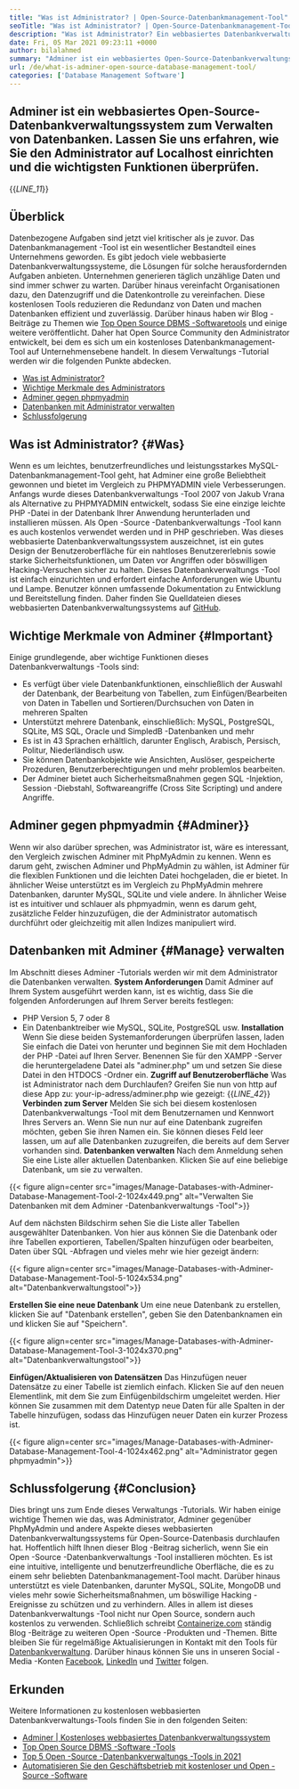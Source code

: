 ```yaml
---
title: "Was ist Administrator? | Open-Source-Datenbankmanagement-Tool" 
seoTitle: "Was ist Administrator? | Open-Source-Datenbankmanagement-Tool" 
description: "Was ist Administrator? Ein webbasiertes Datenbankverwaltungssystem mit einer Entwickler-freundlichen Schnittstelle. Lassen Sie uns diskutieren, wie Datenbanken mit einem Open-Source-Administrator verwaltet werden." 
date: Fri, 05 Mar 2021 09:23:11 +0000
author: bilalahmed
summary: "Adminer ist ein webbasiertes Open-Source-Datenbankverwaltungssystem zum Verwalten von Datenbanken. Lassen Sie uns erfahren, wie Sie den Administrator auf Localhost einrichten und die wichtigsten Funktionen überprüfen." 
url: /de/what-is-adminer-open-source-database-management-tool/
categories: ['Database Management Software']
---
```


## Adminer ist ein webbasiertes Open-Source-Datenbankverwaltungssystem zum Verwalten von Datenbanken. Lassen Sie uns erfahren, wie Sie den Administrator auf Localhost einrichten und die wichtigsten Funktionen überprüfen.
{{_LINE_11_}}

## Überblick
Datenbezogene Aufgaben sind jetzt viel kritischer als je zuvor. Das Datenbankmanagement -Tool ist ein wesentlicher Bestandteil eines Unternehmens geworden. Es gibt jedoch viele webbasierte Datenbankverwaltungssysteme, die Lösungen für solche herausfordernden Aufgaben anbieten. Unternehmen generieren täglich unzählige Daten und sind immer schwer zu warten. Darüber hinaus vereinfacht Organisationen dazu, den Datenzugriff und die Datenkontrolle zu vereinfachen. Diese kostenlosen Tools reduzieren die Redundanz von Daten und machen Datenbanken effizient und zuverlässig. Darüber hinaus haben wir Blog -Beiträge zu Themen wie [Top Open Source DBMS -Softwaretools][1] und einige weitere veröffentlicht.
Daher hat Open Source Community den Administrator entwickelt, bei dem es sich um ein kostenloses Datenbankmanagement-Tool auf Unternehmensebene handelt. In diesem Verwaltungs -Tutorial werden wir die folgenden Punkte abdecken.
  * [Was ist Administrator?][2]
  * [Wichtige Merkmale des Administrators][3]
  * [Adminer gegen phpmyadmin][4]
  * [Datenbanken mit Administrator verwalten][5]
  * [Schlussfolgerung][6]

## Was ist Administrator?   {#Was}
Wenn es um leichtes, benutzerfreundliches und leistungsstarkes MySQL-Datenbankmanagement-Tool geht, hat Adminer eine große Beliebtheit gewonnen und bietet im Vergleich zu PHPMYADMIN viele Verbesserungen. Anfangs wurde dieses Datenbankverwaltungs -Tool 2007 von Jakub Vrana als Alternative zu PHPMYADMIN entwickelt, sodass Sie eine einzige leichte PHP -Datei in der Datenbank Ihrer Anwendung herunterladen und installieren müssen.
Als Open -Source -Datenbankverwaltungs -Tool kann es auch kostenlos verwendet werden und in PHP geschrieben. Was dieses webbasierte Datenbankverwaltungssystem auszeichnet, ist ein gutes Design der Benutzeroberfläche für ein nahtloses Benutzererlebnis sowie starke Sicherheitsfunktionen, um Daten vor Angriffen oder böswilligen Hacking-Versuchen sicher zu halten. Dieses Datenbankverwaltungs -Tool ist einfach einzurichten und erfordert einfache Anforderungen wie Ubuntu und Lampe. Benutzer können umfassende Dokumentation zu Entwicklung und Bereitstellung finden. Daher finden Sie Quelldateien dieses webbasierten Datenbankverwaltungssystems auf [GitHub][7].

## Wichtige Merkmale von Adminer   {#Important}
Einige grundlegende, aber wichtige Funktionen dieses Datenbankverwaltungs -Tools sind:
  * Es verfügt über viele Datenbankfunktionen, einschließlich der Auswahl der Datenbank, der Bearbeitung von Tabellen, zum Einfügen/Bearbeiten von Daten in Tabellen und Sortieren/Durchsuchen von Daten in mehreren Spalten
  * Unterstützt mehrere Datenbank, einschließlich: MySQL, PostgreSQL, SQLite, MS SQL, Oracle und SimpledB -Datenbanken und mehr
  * Es ist in 43 Sprachen erhältlich, darunter Englisch, Arabisch, Persisch, Politur, Niederländisch usw.
  * Sie können Datenbankobjekte wie Ansichten, Auslöser, gespeicherte Prozeduren, Benutzerberechtigungen und mehr problemlos bearbeiten.
  * Der Adminer bietet auch Sicherheitsmaßnahmen gegen SQL -Injektion, Session -Diebstahl, Softwareangriffe (Cross Site Scripting) und andere Angriffe.

## Adminer gegen phpmyadmin   {#Adminer}}
Wenn wir also darüber sprechen, was Administrator ist, wäre es interessant, den Vergleich zwischen Adminer mit PhpMyAdmin zu kennen. Wenn es darum geht, zwischen Adminer und PhpMyAdmin zu wählen, ist Adminer für die flexiblen Funktionen und die leichten Datei hochgeladen, die er bietet. In ähnlicher Weise unterstützt es im Vergleich zu PhpMyAdmin mehrere Datenbanken, darunter MySQL, SQLite und viele andere. In ähnlicher Weise ist es intuitiver und schlauer als phpmyadmin, wenn es darum geht, zusätzliche Felder hinzuzufügen, die der Administrator automatisch durchführt oder gleichzeitig mit allen Indizes manipuliert wird.

## Datenbanken mit Adminer   {#Manage} verwalten
Im Abschnitt dieses Adminer -Tutorials werden wir mit dem Administrator die Datenbanken verwalten.
**System Anforderungen**
Damit Adminer auf Ihrem System ausgeführt werden kann, ist es wichtig, dass Sie die folgenden Anforderungen auf Ihrem Server bereits festlegen:
  * PHP Version 5, 7 oder 8
  * Ein Datenbanktreiber wie MySQL, SQLite, PostgreSQL usw.
**Installation**
Wenn Sie diese beiden Systemanforderungen überprüfen lassen, laden Sie einfach die Datei von [][8] herunter und beginnen Sie mit dem Hochladen der PHP -Datei auf Ihren Server. Benennen Sie für den XAMPP -Server die heruntergeladene Datei als "adminer.php" um und setzen Sie diese Datei in den HTDOCS -Ordner ein.
**Zugriff auf Benutzeroberfläche** 
Was ist Administrator nach dem Durchlaufen? Greifen Sie nun von http auf diese App zu: your-ip-adress/adminer.php wie gezeigt:
{{_LINE_42_}}
**Verbinden zum Server**
Melden Sie sich bei diesem kostenlosen Datenbankverwaltungs -Tool mit dem Benutzernamen und Kennwort Ihres Servers an. Wenn Sie nun nur auf eine Datenbank zugreifen möchten, geben Sie ihren Namen ein. Sie können dieses Feld leer lassen, um auf alle Datenbanken zuzugreifen, die bereits auf dem Server vorhanden sind.
**Datenbanken verwalten** 
Nach dem Anmeldung sehen Sie eine Liste aller aktuellen Datenbanken. Klicken Sie auf eine beliebige Datenbank, um sie zu verwalten.

{{< figure align=center src="images/Manage-Databases-with-Adminer-Database-Management-Tool-2-1024x449.png" alt="Verwalten Sie Datenbanken mit dem Adminer -Datenbankverwaltungs -Tool">}}

Auf dem nächsten Bildschirm sehen Sie die Liste aller Tabellen ausgewählter Datenbanken. Von hier aus können Sie die Datenbank oder ihre Tabellen exportieren, Tabellen/Spalten hinzufügen oder bearbeiten, Daten über SQL -Abfragen und vieles mehr wie hier gezeigt ändern:

{{< figure align=center src="images/Manage-Databases-with-Adminer-Database-Management-Tool-5-1024x534.png" alt="Datenbankverwaltungstool">}}

**Erstellen Sie eine neue Datenbank** 
Um eine neue Datenbank zu erstellen, klicken Sie auf "Datenbank erstellen", geben Sie den Datenbanknamen ein und klicken Sie auf "Speichern".

{{< figure align=center src="images/Manage-Databases-with-Adminer-Database-Management-Tool-3-1024x370.png" alt="Datenbankverwaltungstool">}}

**Einfügen/Aktualisieren von Datensätzen** 
Das Hinzufügen neuer Datensätze zu einer Tabelle ist ziemlich einfach. Klicken Sie auf den neuen Elementlink, mit dem Sie zum Einfügenbildschirm umgeleitet werden. Hier können Sie zusammen mit dem Datentyp neue Daten für alle Spalten in der Tabelle hinzufügen, sodass das Hinzufügen neuer Daten ein kurzer Prozess ist.

{{< figure align=center src="images/Manage-Databases-with-Adminer-Database-Management-Tool-4-1024x462.png" alt="Administrator gegen phpmyadmin">}}


## Schlussfolgerung   {#Conclusion}
Dies bringt uns zum Ende dieses Verwaltungs -Tutorials. Wir haben einige wichtige Themen wie das, was Administrator, Adminer gegenüber PhpMyAdmin und andere Aspekte dieses webbasierten Datenbankverwaltungssystems für Open-Source-Datenbasis durchlaufen hat. Hoffentlich hilft Ihnen dieser Blog -Beitrag sicherlich, wenn Sie ein Open -Source -Datenbankverwaltungs -Tool installieren möchten. Es ist eine intuitive, intelligente und benutzerfreundliche Oberfläche, die es zu einem sehr beliebten Datenbankmanagement-Tool macht. Darüber hinaus unterstützt es viele Datenbanken, darunter MySQL, SQLite, MongoDB und vieles mehr sowie Sicherheitsmaßnahmen, um böswillige Hacking -Ereignisse zu schützen und zu verhindern. Alles in allem ist dieses Datenbankverwaltungs -Tool nicht nur Open Source, sondern auch kostenlos zu verwenden.
Schließlich schreibt [Containerize.com][9] ständig Blog -Beiträge zu weiteren Open -Source -Produkten und -Themen. Bitte bleiben Sie für regelmäßige Aktualisierungen in Kontakt mit den Tools für [Datenbankverwaltung][10]. Darüber hinaus können Sie uns in unseren Social -Media -Konten [Facebook][11], [LinkedIn][12] und [Twitter][13] folgen.

## Erkunden
Weitere Informationen zu kostenlosen webbasierten Datenbankverwaltungs-Tools finden Sie in den folgenden Seiten:
  * [Adminer | Kostenloses webbasiertes Datenbankverwaltungssystem][14]
  * [Top Open Source DBMS -Software -Tools][1]
  * [Top 5 Open -Source -Datenbankverwaltungs -Tools in 2021][15]
  * [Automatisieren Sie den Geschäftsbetrieb mit kostenloser und Open -Source -Software][16]

  
[1]: https://products.containerize.com/database-management
[2]: #what
[3]: #important
[4]: #adminer
[5]: #manage
[6]: #conclusion
[7]: https://github.com/vrana/adminer
[8]: https://www.adminer.org/
[9]: https://www.containerize.com/
[10]: https://products.containerize.com/database-management/
[11]: https://web.facebook.com/containerize
[12]: https://www.linkedin.com/company/containerize/
[13]: https://twitter.com/containerize_co
[14]: https://products.containerize.com/database-management/adminer
[15]: https://blog.containerize.com/2021/01/16/top-5-open-source-database-management-tools-in-2021/
[16]: https://blog.containerize.com/blogging/automate-business-operations-using-open-source-software/
